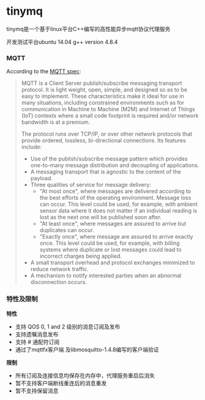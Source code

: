 tinymq
=======

tinymq是一个基于linux平台C++编写的高性能异步mqtt协议代理服务

开发测试平台ubuntu 14.04  g++ version 4.8.4

### MQTT

According to the [MQTT spec](http://docs.oasis-open.org/mqtt/mqtt/v3.1.1/mqtt-v3.1.1.html):

> MQTT is a Client Server publish/subscribe messaging transport protocol. It is light weight, open, simple, and designed so as to be easy to implement. These characteristics make it ideal for use in many situations, including constrained environments such as for communication in Machine to Machine (M2M) and Internet of Things (IoT) contexts where a small code footprint is required and/or network bandwidth is at a premium.
>
> The protocol runs over TCP/IP, or over other network protocols that provide ordered, lossless, bi-directional connections. Its features include:
> 
> * Use of the publish/subscribe message pattern which provides one-to-many message distribution and decoupling of applications.
> * A messaging transport that is agnostic to the content of the payload.
> * Three qualities of service for message delivery:
>   * "At most once", where messages are delivered according to the best efforts of the operating environment. Message loss can occur. This level could be used, for example, with ambient sensor data where it does not matter if an individual reading is lost as the next one will be published soon after.
>   * "At least once", where messages are assured to arrive but duplicates can occur.
>   * "Exactly once", where message are assured to arrive exactly once. This level could be used, for example, with billing systems where duplicate or lost messages could lead to incorrect charges being applied.
> * A small transport overhead and protocol exchanges minimized to reduce network traffic.
> * A mechanism to notify interested parties when an abnormal disconnection occurs.

### 特性及限制

**特性**

* 支持 QOS 0, 1 and 2 级别的消息订阅及发布
* 支持遗嘱消息发布
* 支持 # 通配符订阅
* 通过了mqttfx客户端 及libmosquitto-1.4.8编写的客户端验证

**限制**

* 所有订阅及连接信息均保存在内存中，代理服务重启后消失
* 暂不支持客户端断线重连后的消息重发
* 暂不支持保留消息

